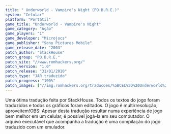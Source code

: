 ```yaml
---
title: " Underworld - Vampire's Night (PO.B.R.E.)"
system: "Celular"
platform: "Portátil"
game_title: "Underworld - Vampire's Night"
game_category: "Ação"
game_players: "1"
game_developer: "Microjocs"
game_publisher: "Sony Pictures Mobile"
game_release_date: "2003"
patch_author: "StackHouse"
patch_group: "PO.B.R.E."
patch_site: "//www.romhackers.org/"
patch_version: "1.0"
patch_release: "31/01/2010"
patch_type: "JAR traduzido"
patch_progress: "100%"
patch_images: ["//img.romhackers.org/traducoes/%5BCEL%5D%20Underworld%20Vampire's%20Night%20-%20POBRE%20-%201.png","//img.romhackers.org/traducoes/%5BCEL%5D%20Underworld%20Vampire's%20Night%20-%20POBRE%20-%202.png","//img.romhackers.org/traducoes/%5BCEL%5D%20Underworld%20Vampire's%20Night%20-%20POBRE%20-%203.png"]
---
```

Uma ótima tradução feita por StackHouse. Todos os textos do jogo foram traduzidos e todos os gráficos foram editados. O jogo é multirresolução, aproveitem!OBS: Apesar desta tradução resultar numa experiência de jogo bem melhor em um celular, é possível jogá-la em seu computador. O arquivo executável que acompanha a tradução é uma compilação do jogo traduzido com um emulador.